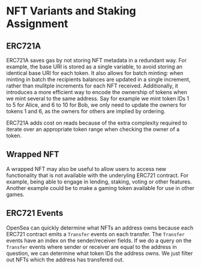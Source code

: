 # NFT Variants and Staking Assignment

##  ERC721A

ERC721A saves gas by not storing NFT metadata in a redundant way. For example, the base URI is stored as a single
variable, to avoid storing an identical base URI for each token. It also allows for batch minting: when minting in
batch the recipients balances are updated in a single increment, rather than mulitple increments for each NFT received.
Additionally, it introduces a more efficient way to encode the ownership of tokens when we mint several to the same
address. Say for example we mint token IDs 1 to 5 for Alice, and 6 to 10 for Bob, we only need to update the owners
for tokens 1 and 6, as the owners for others are implied by ordering.

ERC721A adds cost on reads because of the extra complexity required to iterate over an appropriate token range when
checking the owner of a token.

## Wrapped NFT

A wrapped NFT may also be useful to allow users to access new functionality that is not available with the underyling
ERC721 contract. For example, being able to engage in lending, staking, voting or other features. Another example could
be to make a gaming token available for use in other games.

## ERC721 Events

OpenSea can quickly determine what NFTs an address owns because each ERC721 contract emits a `Transfer` events on each
transfer. The `Transfer` events have an index on the sender/receiver fields. If we do a query on the `Transfer` events
where sender or receiver are equal to the address in question, we can determine what token IDs the address owns. We just
filter out NFTs which the address has transfered out.
